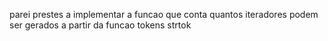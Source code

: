 parei prestes a implementar a funcao que conta quantos iteradores podem ser gerados a partir da funcao tokens strtok
